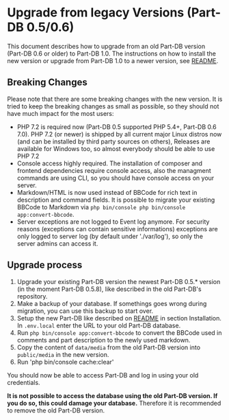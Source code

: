 # Upgrade from legacy Versions (Part-DB 0.5/0.6)

This document describes how to upgrade from an old Part-DB version (Part-DB 0.6 or older) to Part-DB 1.0.
The instructions on how to install the new version or upgrade from Part-DB 1.0 to a newer version, see 
[README](README.md).

## Breaking Changes
Please note that there are some breaking changes with the new version. 
It is tried to keep the breaking changes as small as possible, so they should not have much impact for the most users:
 * PHP 7.2 is required now (Part-DB 0.5 supported PHP 5.4+, Part-DB 0.6 7.0). 
  PHP 7.2 (or newer) is shipped by all current major Linux distros now (and can be installed by third party sources on others),
   Releases are available for Windows too, so almost everybody should be able to use PHP 7.2
 * Console access highly required. The installation of composer and frontend dependencies require console access, also 
 the managment commands are using CLI, so you should have console access on your server.
 * Markdown/HTML is now used instead of BBCode for rich text in description and command fields.
 It is possible to migrate your existing BBCode to Markdown via `php bin/console php bin/console app:convert-bbcode`.
 * Server exceptions are not logged to Event log anymore. For security reasons (exceptions can contain sensitive informations)
 exceptions are only logged to server log (by default under './var/log'), so only the server admins can access it.
 
 ## Upgrade process
 1. Upgrade your existing Part-DB version the newest Part-DB 0.5.* version (in the moment Part-DB 0.5.8), like 
 described in the old Part-DB's repository.
 2. Make a backup of your database. If somethings goes wrong during migration, you can use this backup to start over.
 3. Setup the new Part-DB like described on [README](README.md) in section Installation. In `.env.local` enter the URL
 to your old Part-DB database.
 4. Run `php bin/console app:convert-bbcode` to convert the BBCode used in comments and part description to the newly used markdown.
 5. Copy the content of `data/media` from the old Part-DB version into `public/media` in the new version.
 6. Run 'php bin/console cache:clear'

You should now be able to access Part-DB and log in using your old credentials. 

**It is not possible to access the database using the old Part-DB version. 
If you do so, this could damage your database.** Therefore it is recommended to remove the old Part-DB version.